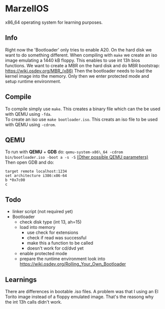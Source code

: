 # MarzellOS

x86\_64 operating system for learning purposes.

## Info
Right now the 'Bootloader' only tries to enable A20.
On the hard disk we want to do something different.
When compiling with `make` we create an iso image emulating
a 1440 kB floppy. This enables to use int 13h bios functions.
We want to create a MBR on the hard disk and do MBR bootstrap:
<https://wiki.osdev.org/MBR_(x86)>
Then the bootloader needs to load the kernel image into the memory.
Only then we enter protected mode and setup runtime environment.


## Compile
To compile simply use `make`.
This creates a binary file which can the be used with QEMU using `-fda`.   
To create an iso use `make bootloader.iso`. This creats an iso file to
be used with QEMU using `-cdrom`.

## QEMU
To run with **QEMU** + **GDB** do:
`qemu-system-x86\_64 -cdrom bin/bootloader.iso -boot a -s -S`
[\(Other possible QEMU parameters)](https://manned.org/qemu-system-x86_64/129d1fa3)    
Then open GDB and do:
```shell
target remote localhost:1234
set architecture i386:x86-64
b *0x7c00
c
```

## Todo
- linker script (not required yet)
- Bootloader
  - check disk type (int 13, ah=15)
  - load into memory
      - use check for extensions
      - check if read was successful
      - make this a function to be called
      - doesn't work for cd/dvd yet
  - enable protected mode
  - prepare the runtime environment
look into <https://wiki.osdev.org/Rolling_Your_Own_Bootloader>

## Learnings
There are differences in bootable .iso files. A problem was that I
using an El Torito image instead of a floppy emulated image.
That's the reasong why the int 13h calls didn't work.
